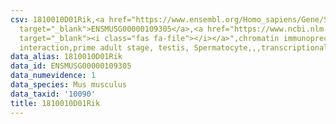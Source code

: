 ```yaml
---
csv: 1810010D01Rik,<a href="https://www.ensembl.org/Homo_sapiens/Gene/Summary?db=core;g=ENSMUSG00000109305"
  target="_blank">ENSMUSG00000109305</a>,<a href="https://www.ncbi.nlm.nih.gov/pubmed/25450459"
  target="_blank"><i class="fas fa-file"></i></a>",chromatin immunoprecipitation assay,direct
  interaction,prime adult stage, testis, Spermatocyte,,,transcriptional regulation,
data_alias: 1810010D01Rik
data_id: ENSMUSG00000109305
data_numevidence: 1
data_species: Mus musculus
data_taxid: '10090'
title: 1810010D01Rik
---
```

